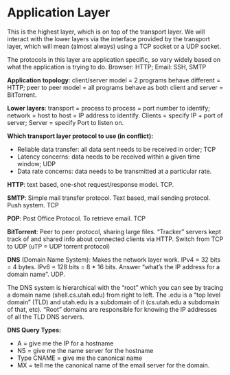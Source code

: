 # Application Layer

This is the highest layer, which is on top of the transport layer. We will interact with the lower layers via the interface provided by the transport layer, which will mean (almost always) using a TCP socket or a UDP socket.

The protocols in this layer are application specific, so vary widely based on what the application is trying to do. Browser: HTTP; Email: SSH, SMTP

**Application** **topology**: client/server model = 2 programs behave different = HTTP; peer to peer model = all programs behave as both client and server = BitTorrent.

**Lower layers**: transport = process to process = port number to identify; network = host to host = IP address to identify. Clients = specify IP + port of server; Server = specify Port to listen on.

**Which transport layer protocol to use (in conflict):**

- Reliable data transfer: all data sent needs to be received in order; TCP
- Latency concerns: data needs to be received within a given time window; UDP
- Data rate concerns: data needs to be transmitted at a particular rate.

**HTTP**: text based, one-shot request/response model. TCP.

**SMTP**: Simple mail transfer protocol. Text based, mail sending protocol. Push system. TCP

**POP**: Post Office Protocol. To retrieve email. TCP

**BitTorrent**: Peer to peer protocol, sharing large files. “Tracker” servers kept track of and shared info about connected clients via HTTP. Switch from TCP to UDP (uTP = UDP torrent protocol)

**DNS** (Domain Name System): Makes the network layer work. IPv4 = 32 bits = 4 bytes. IPv6 = 128 bits = 8 * 16 bits. Answer “what’s the IP address for a domain name”. UDP.

The DNS system is hierarchical with the “root” which you can see by tracing a domain name (shell.cs.utah.edu) from right to left. The .edu is a “top level domain” (TLD) and utah.edu is a subdomain of it (cs.utah.edu a subdomain of that, etc). “Root” domains are responsible for knowing the IP addresses of all the TLD DNS servers.

**DNS Query Types:**

- A = give me the IP for a hostname
- NS = give me the name server for the hostname
- Type CNAME = give me the canonical name
- MX = tell me the canonical name of the email server for the domain.